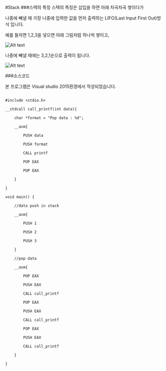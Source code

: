#Stack
###스택의 특징
스택의 특징은 삽입을 하면 아래 차곡차곡 쌓이다가

나중에 빼낼 때 가장 나중에 입력한 값을 먼저 출력하는 LIFO(Last Input First Out)방식 입니다.

예를 들자면 1,2,3을 넣으면 아래 그림처럼 하나씩 쌓이고,

![Alt text](https://github.com/Funniest/study/blob/master/DataStruct/Stack/img/PUSH.png)

나중에 빼낼 때에는 3,2,1순으로 출력이 됩니다.

![Alt text](https://github.com/Funniest/study/blob/master/DataStruct/Stack/img/POP.png)

###소스코드

본 프로그램은 Visual studio 2015환경에서 작성되었습니다.

```

#include <stdio.h>

__stdcall call_printf(int data){

	char *format = "Pop data : %d";
	
	__asm{

		PUSH data

		PUSH format

		CALL printf

		POP EAX

		POP EAX

	}

}

void main() {

	//data push in stack

	__asm{

		PUSH 1		

		PUSH 2

		PUSH 3

	}

	//pop data

	__asm{

		POP EAX

		PUSH EAX

		CALL call_printf

		POP EAX

		PUSH EAX

		CALL call_printf

		POP EAX

		PUSH EAX

		CALL call_printf

	}

}

```
